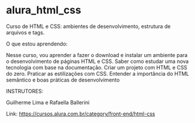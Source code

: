 # alura_html_css
 
Curso de HTML e CSS: ambientes de desenvolvimento, estrutura de arquivos e tags.

O que estou aprendendo:

Nesse curso, vou aprender a fazer o download e instalar um ambiente para o desenvolvimento de páginas HTML e CSS.
Saber como estudar uma nova tecnologia com base na documentação.
Criar um projeto com HTML e CSS do zero.
Praticar as estilizações com CSS.
Entender a importância do HTML semântico e boas práticas de desenvolvimento

INSTRUTORES:

Guilherme Lima e Rafaella Ballerini

Link: https://cursos.alura.com.br/category/front-end/html-css


